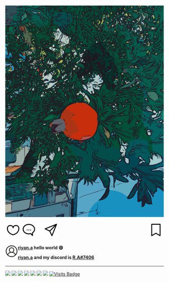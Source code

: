 <!--
**riyan-ahmed/riyan-ahmed** is a ✨ _special_ ✨ repository because its `README.md` (this file) appears on your GitHub profile.

Here are some ideas to get you started:

- 🔭 I’m currently working on ...
- 🌱 I’m currently learning ...
- 👯 I’m looking to collaborate on ...
- 🤔 I’m looking for help with ...
- 💬 Ask me about ...
- 📫 How to reach me: ...
- 😄 Pronouns: ...
- ⚡ Fun fact: ...
-->

![Tree](logos/zakurotree.svg?raw=true "Tree")

<p>
<img src="logos/like.svg" height="50" width="50" align="left"><img src="logos/comment.svg" height="50" width="50"><img src="logos/blank.svg" height="50" width="20"><img src="logos/send.svg" height="50" width="50" ><img src="logos/save.svg" align="right" height="50" width="50">
</p>

<h4>
<img src="logos/user.svg" height="40" width="40" align="left">
<a href="https://www.instagram.com/riyan.a/" target="blank">riyan.a</a> <span>hello world 😄</span> 

<a href="https://www.instagram.com/riyan.a/" target="blank">riyan.a</a> and my discord is <a href="https://discord.com/users/320781028165812236" target="blank">R.A#7406</a>

</h4> 

* * *

![](https://img.shields.io/badge/​-Javascript-<COLOR>?style=flat&logo=javascript&logoColor=white) ![](https://img.shields.io/badge/​-Java-<COLOR>?style=flat&logo=java&logoColor=white) ![](https://img.shields.io/badge/​-Python-<COLOR>?style=flat&logo=python&logoColor=white) ![](https://img.shields.io/badge/​-VS_Code-0af?style=flat&logo=visual-studio-code&logoColor=white) ![](https://img.shields.io/badge/​-React-0af?style=flat&logo=react&logoColor=white) ![](https://img.shields.io/badge/​-Git-fa0?style=flat&logo=git&logoColor=white) ![](https://img.shields.io/badge/​-Github-fa0?style=flat&logo=github&logoColor=white) [![Visits Badge](https://badges.pufler.dev/visits/riyanah/riyanah)](https://badges.pufler.dev)


